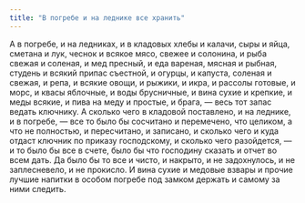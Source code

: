 ```yaml
---
title: "В погребе и на леднике все хранить"
---
```


А в погребе, и на ледниках, и в кладовых хлебы и калачи, сыры и яйца, сметана и лук, чеснок и всякое мясо, свежее и солонина, и рыба свежая и соленая, и мед пресный, и еда вареная, мясная и рыбная, студень и всякий припас съестной, и огурцы, и капуста, соленая и свежая, и репа, и всякие овощи, и рыжики, и икра, и рассолы готовые, и морс, и квасы яблочные, и воды брусничные, и вина сухие и крепкие, и меды всякие, и пива на меду и простые, и брага, — весь тот запас ведать ключнику. А сколько чего в кладовой поставлено, и на леднике, и в погребе, — все то было бы сосчитано и перемечено, что целиком, а что не полностью, и пересчитано, и записано, и сколько чего и куда отдаст ключник по приказу господскому, и сколько чего разойдется, — и то было бы все в счете, было бы что господину сказать и отчет во всем дать. Да было бы то все и чисто, и накрыто, и не задохнулось, и не заплесневело, и не прокисло. И вина сухие и медовые взвары и прочие лучшие напитки в особом погребе под замком держать и самому за ними следить.